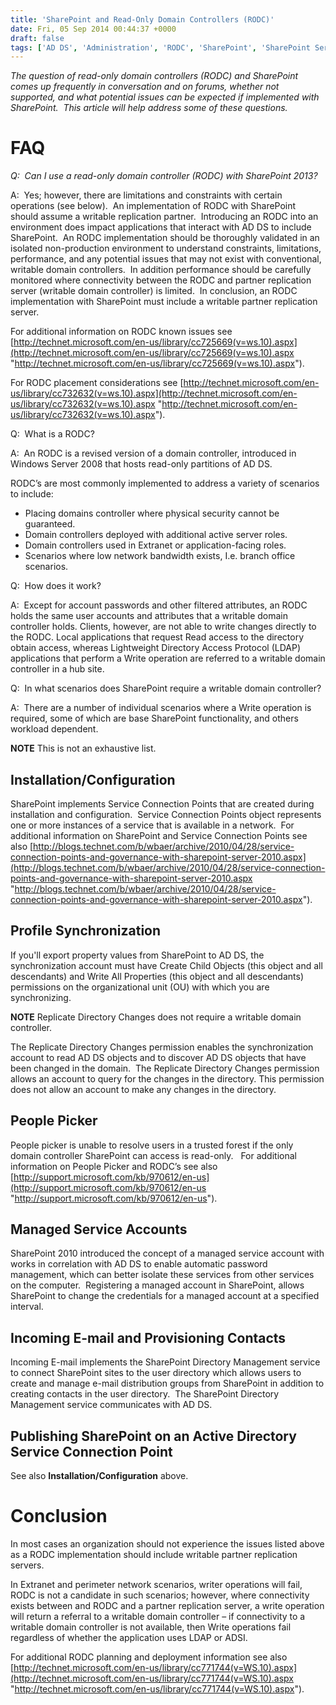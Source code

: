 ```yaml
---
title: 'SharePoint and Read-Only Domain Controllers (RODC)'
date: Fri, 05 Sep 2014 00:44:37 +0000
draft: false
tags: ['AD DS', 'Administration', 'RODC', 'SharePoint', 'SharePoint Server 2013']
---
```


_The question of read-only domain controllers (RODC) and SharePoint comes up frequently in conversation and on forums, whether not supported, and what potential issues can be expected if implemented with SharePoint.  This article will help address some of these questions._

FAQ
===

_Q:  Can I use a read-only domain controller (RODC) with SharePoint 2013?_

A:  Yes; however, there are limitations and constraints with certain operations (see below).  An implementation of RODC with SharePoint should assume a writable replication partner.  Introducing an RODC into an environment does impact applications that interact with AD DS to include SharePoint.  An RODC implementation should be thoroughly validated in an isolated non-production environment to understand constraints, limitations, performance, and any potential issues that may not exist with conventional, writable domain controllers.  In addition performance should be carefully monitored where connectivity between the RODC and partner replication server (writable domain controller) is limited.  In conclusion, an RODC implementation with SharePoint must include a writable partner replication server.

For additional information on RODC known issues see [http://technet.microsoft.com/en-us/library/cc725669(v=ws.10).aspx](http://technet.microsoft.com/en-us/library/cc725669(v=ws.10).aspx "http://technet.microsoft.com/en-us/library/cc725669(v=ws.10).aspx").

For RODC placement considerations see [http://technet.microsoft.com/en-us/library/cc732632(v=ws.10).aspx](http://technet.microsoft.com/en-us/library/cc732632(v=ws.10).aspx "http://technet.microsoft.com/en-us/library/cc732632(v=ws.10).aspx").

Q:  What is a RODC?

A:  An RODC is a revised version of a domain controller, introduced in Windows Server 2008 that hosts read-only partitions of AD DS.

RODC’s are most commonly implemented to address a variety of scenarios to include:

*   Placing domains controller where physical security cannot be guaranteed.
*   Domain controllers deployed with additional active server roles.
*   Domain controllers used in Extranet or application-facing roles.
*   Scenarios where low network bandwidth exists, I.e. branch office scenarios.

Q:  How does it work?

A:  Except for account passwords and other filtered attributes, an RODC holds the same user accounts and attributes that a writable domain controller holds. Clients, however, are not able to write changes directly to the RODC. Local applications that request Read access to the directory obtain access, whereas Lightweight Directory Access Protocol (LDAP) applications that perform a Write operation are referred to a writable domain controller in a hub site.

Q:  In what scenarios does SharePoint require a writable domain controller?

A:  There are a number of individual scenarios where a Write operation is required, some of which are base SharePoint functionality, and others workload dependent.

**NOTE** This is not an exhaustive list.

Installation/Configuration
--------------------------

SharePoint implements Service Connection Points that are created during installation and configuration.  Service Connection Points object represents one or more instances of a service that is available in a network.  For additional information on SharePoint and Service Connection Points see also [http://blogs.technet.com/b/wbaer/archive/2010/04/28/service-connection-points-and-governance-with-sharepoint-server-2010.aspx](http://blogs.technet.com/b/wbaer/archive/2010/04/28/service-connection-points-and-governance-with-sharepoint-server-2010.aspx "http://blogs.technet.com/b/wbaer/archive/2010/04/28/service-connection-points-and-governance-with-sharepoint-server-2010.aspx").

Profile Synchronization
-----------------------

If you'll export property values from SharePoint to AD DS, the synchronization account must have Create Child Objects (this object and all descendants) and Write All Properties (this object and all descendants) permissions on the organizational unit (OU) with which you are synchronizing.

**NOTE** Replicate Directory Changes does not require a writable domain controller.

The Replicate Directory Changes permission enables the synchronization account to read AD DS objects and to discover AD DS objects that have been changed in the domain.  The Replicate Directory Changes permission allows an account to query for the changes in the directory. This permission does not allow an account to make any changes in the directory.

People Picker
-------------

People picker is unable to resolve users in a trusted forest if the only domain controller SharePoint can access is read-only.   For additional information on People Picker and RODC’s see also [http://support.microsoft.com/kb/970612/en-us](http://support.microsoft.com/kb/970612/en-us "http://support.microsoft.com/kb/970612/en-us").

Managed Service Accounts
------------------------

SharePoint 2010 introduced the concept of a managed service account with works in correlation with AD DS to enable automatic password management, which can better isolate these services from other services on the computer.  Registering a managed account in SharePoint, allows SharePoint to change the credentials for a managed account at a specified interval.

Incoming E-mail and Provisioning Contacts
-----------------------------------------

Incoming E-mail implements the SharePoint Directory Management service to connect SharePoint sites to the user directory which allows users to create and manage e-mail distribution groups from SharePoint in addition to creating contacts in the user directory.  The SharePoint Directory Management service communicates with AD DS.

Publishing SharePoint on an Active Directory Service Connection Point
---------------------------------------------------------------------

See also **Installation/Configuration** above.

Conclusion
==========

In most cases an organization should not experience the issues listed above as a RODC implementation should include writable partner replication servers.

In Extranet and perimeter network scenarios, writer operations will fail, RODC is not a candidate in such scenarios; however, where connectivity exists between and RODC and a partner replication server, a write operation will return a referral to a writable domain controller – if connectivity to a writable domain controller is not available, then Write operations fail regardless of whether the application uses LDAP or ADSI.

For additional RODC planning and deployment information see also [http://technet.microsoft.com/en-us/library/cc771744(v=WS.10).aspx](http://technet.microsoft.com/en-us/library/cc771744(v=WS.10).aspx "http://technet.microsoft.com/en-us/library/cc771744(v=WS.10).aspx").